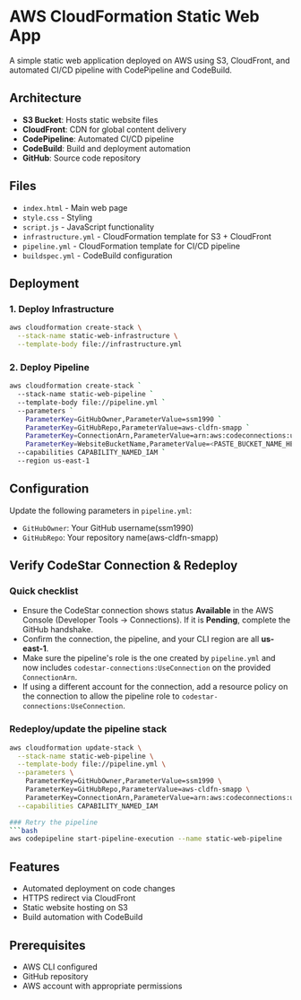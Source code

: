# AWS CloudFormation Static Web App

A simple static web application deployed on AWS using S3, CloudFront, and automated CI/CD pipeline with CodePipeline and CodeBuild.

## Architecture

- **S3 Bucket**: Hosts static website files
- **CloudFront**: CDN for global content delivery
- **CodePipeline**: Automated CI/CD pipeline
- **CodeBuild**: Build and deployment automation
- **GitHub**: Source code repository

## Files

- `index.html` - Main web page
- `style.css` - Styling
- `script.js` - JavaScript functionality
- `infrastructure.yml` - CloudFormation template for S3 + CloudFront
- `pipeline.yml` - CloudFormation template for CI/CD pipeline
- `buildspec.yml` - CodeBuild configuration

## Deployment

### 1. Deploy Infrastructure
```bash
aws cloudformation create-stack \
  --stack-name static-web-infrastructure \
  --template-body file://infrastructure.yml
```

### 2. Deploy Pipeline
```bash
aws cloudformation create-stack `
  --stack-name static-web-pipeline `
  --template-body file://pipeline.yml `
  --parameters `
    ParameterKey=GitHubOwner,ParameterValue=ssm1990 `
    ParameterKey=GitHubRepo,ParameterValue=aws-cldfn-smapp `
    ParameterKey=ConnectionArn,ParameterValue=arn:aws:codeconnections:us-east-1:314129306412:connection/7cb1995b-1b7e-4fa1-8b87-697b6d903563 `
    ParameterKey=WebsiteBucketName,ParameterValue=<PASTE_BUCKET_NAME_HERE> `
  --capabilities CAPABILITY_NAMED_IAM `
  --region us-east-1
```

## Configuration

Update the following parameters in `pipeline.yml`:
- `GitHubOwner`: Your GitHub username(ssm1990)
- `GitHubRepo`: Your repository name(aws-cldfn-smapp)

## Verify CodeStar Connection & Redeploy

### Quick checklist
- Ensure the CodeStar connection shows status **Available** in the AWS Console (Developer Tools → Connections). If it is **Pending**, complete the GitHub handshake.
- Confirm the connection, the pipeline, and your CLI region are all **us-east-1**.
- Make sure the pipeline's role is the one created by `pipeline.yml` and now includes `codestar-connections:UseConnection` on the provided `ConnectionArn`.
- If using a different account for the connection, add a resource policy on the connection to allow the pipeline role to `codestar-connections:UseConnection`.

### Redeploy/update the pipeline stack
```bash
aws cloudformation update-stack \
  --stack-name static-web-pipeline \
  --template-body file://pipeline.yml \
  --parameters \
    ParameterKey=GitHubOwner,ParameterValue=ssm1990 \
    ParameterKey=GitHubRepo,ParameterValue=aws-cldfn-smapp \
    ParameterKey=ConnectionArn,ParameterValue=arn:aws:codeconnections:us-east-1:314129306412:connection/7cb1995b-1b7e-4fa1-8b87-697b6d903563 \
  --capabilities CAPABILITY_NAMED_IAM

### Retry the pipeline
```bash
aws codepipeline start-pipeline-execution --name static-web-pipeline
```

## Features

- Automated deployment on code changes
- HTTPS redirect via CloudFront
- Static website hosting on S3
- Build automation with CodeBuild

## Prerequisites

- AWS CLI configured
- GitHub repository
- AWS account with appropriate permissions
